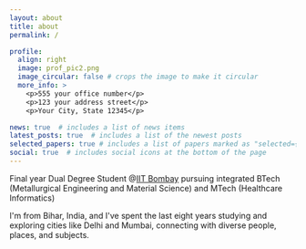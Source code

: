 ```yaml
---
layout: about
title: about
permalink: /

profile:
  align: right
  image: prof_pic2.png
  image_circular: false # crops the image to make it circular
  more_info: >
    <p>555 your office number</p>
    <p>123 your address street</p>
    <p>Your City, State 12345</p>

news: true  # includes a list of news items
latest_posts: true  # includes a list of the newest posts
selected_papers: true # includes a list of papers marked as "selected={true}"
social: true  # includes social icons at the bottom of the page
---
```


Final year Dual Degree Student @<a href='#'>IIT Bombay</a> pursuing integrated BTech (Metallurgical Engineering and Material Science) and MTech (Healthcare Informatics)

I'm from Bihar, India, and I've spent the last eight years studying and exploring cities like Delhi and Mumbai, connecting with diverse people, places, and subjects.

